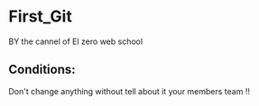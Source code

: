 # First_Git
BY the cannel of El zero web school

## Conditions:
Don't change anything without tell about it your members team !!

